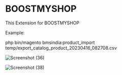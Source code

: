 # BOOSTMYSHOP
This Extension for BOOSTMYSHOP

Example:

 php bin/magento bmsindia:product_import temp/export_catalog_product_20230416_082708.csv

![Screenshot (36)](https://user-images.githubusercontent.com/47775192/232287817-52270862-3a4b-4e16-8ae3-2a37c501ea36.png)

![Screenshot (38)](https://user-images.githubusercontent.com/47775192/232288001-12090162-5c54-461b-825e-c4d732a9d839.png)
